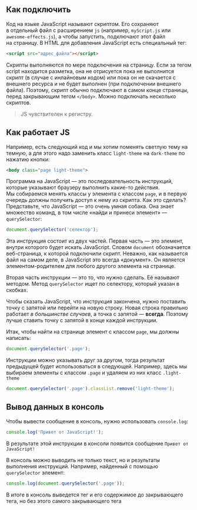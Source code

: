 ## Как подключить
Код на языке JavaScript называют скриптом. Его сохраняют в отдельный файл с расширением `js` (например, `myScript.js` или `awesome-effects.js`), а чтобы запустить, подключают этот файл на страницу. В HTML для добавления JavaScript есть специальный тег:

```html
<script src="адрес_файла"></script>
```

Скрипты выполняются по мере подключения на страницу. Если за тегом script находится разметка, она не отрисуется пока не выполнится скрипт (в случае с инлайновым кодом) или пока он не скачается с внешнего ресурса и не будет выполнен (при подключении внешнего файла). Поэтому, скрипт обычно подключают в самом конце страницы, перед закрывающим тегом `</body>`. Можно подключать несколько скриптов.

> JS чувствителен к регистру.

## Как работает JS
Например, есть следующий код и мы хотим поменять светлую тему на темную, а для этого надо заменить класс `light-theme` на `dark-theme` по нажатию кнопки:
```html
<body class="page light-theme">
```

Программа на JavaScript — это последовательность инструкций, которые указывают браузеру выполнить какие-то действия. Мы собираемся менять классы у элемента с классом `page`, и в первую очередь должны получить доступ к нему из скрипта. Как это сделать? Представьте, что JavaScript — это очень умная собака. Она знает множество команд, в том числе «найди и принеси элемент» — `querySelector`:
```js
document.querySelector('селектор');
```

Эта инструкция состоит из двух частей. Первая часть — это элемент, внутри которого будет искать JavaScript. Словом `document` обозначается веб-страница, к которой подключили скрипт. Неважно, как называется файл на самом деле, в JavaScript это всегда «документ». Он является элементом-родителем для любого другого элемента на странице.

Вторая часть инструкции — это то, что нужно сделать. Её называют методом. Метод `querySelector` ищет по селектору, который указан в скобках.

Чтобы сказать JavaScript, что инструкция закончена, нужно поставить точку с запятой или перейти на новую строку. Новая строка правильно работает _в большинстве случаев_, а точка с запятой — **всегда**. Поэтому лучше ставить точку с запятой в конце каждой инструкции.

Итак, чтобы найти на странице элемент с классом `page`, мы должны написать:

```js
document.querySelector('.page');
```

Инструкции можно указывать друг за другом, тогда результат предыдущей будет использоваться в следующей. Например, здесь мы выбираем элементы с классом `.page` и удаляем из них класс `.light-theme`
```js
document.querySelector('.page').classList.remove('light-theme');
```
## Вывод данных в консоль
Чтобы вывести сообщение в консоль, нужно использовать `console.log`:
```js
console.log('Привет от JavaScript!');
```

В результате этой инструкции в консоли появится сообщение `Привет от JavaScript!`

В консоль можно выводить не только текст, но и результаты выполнения инструкций. Например, найденный с помощью `querySelector` элемент:
```js
console.log(document.querySelector('.page'));
```

В итоге в консоль выведется тег и его содержимое до закрывающего тега, но без этого самого закрывающего тега
